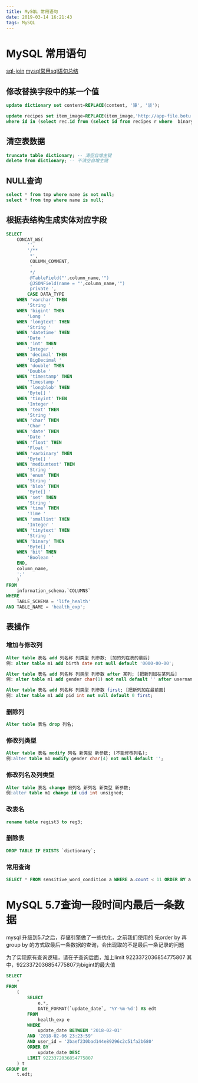 ```yaml
---
title: MySQL 常用语句
date: 2019-03-14 16:21:43
tags: MySQL
---
```


# MySQL 常用语句

[sql-join](http://www.powerxing.com/sql-join/)
[mysql常用sql语句总结](https://mp.weixin.qq.com/s?__biz=MzAwOTE3NDY5OA==&mid=2647906520&idx=2&sn=e1da610a41a0692721d3756f9e1583bb&chksm=8344d31db4335a0bf5164b6c57c7e49f6a89f0538d778b156450bbaceba55e6a47abcebf2dd1&mpshare=1&scene=1&srcid=0128OHhJN5V4SPLdlN1uN4lb#rd)



## 修改替换字段中的某一个值

```sql
update dictionary set content=REPLACE(content, '谭', '谈');
```
```sql
update recipes set item_image=REPLACE(item_image,'http://app-file.botu.com:9000','http://app-file.botu.com:9000/BOTU')
where id in (select rec.id from (select id from recipes r where  binary r.item_image not like '%BOTU%') rec);
```

## 清空表数据

```sql
truncate table dictionary; -- 清空自增主键
delete from dictionary;	-- 不清空自增主键
```

## NULL查询

```sql
select * from tmp where name is not null;
select * from tmp where name is null;
```

## 根据表结构生成实体对应字段

```sql
SELECT
    CONCAT_WS(
        '',
        '/**
         *',
         COLUMN_COMMENT,
         '
         */
         @TableField("',column_name,'")
         @JSONField(name = "',column_name,'")
         private ',
        CASE DATA_TYPE
    WHEN 'varchar' THEN
        'String '
    WHEN 'bigint' THEN
        'Long '
    WHEN 'longtext' THEN
        'String '
    WHEN 'datetime' THEN
        'Date '
    WHEN 'int' THEN
        'Integer '
    WHEN 'decimal' THEN
        'BigDecimal '
    WHEN 'double' THEN
        'Double '
    WHEN 'timestamp' THEN
        'Timestamp '
    WHEN 'longblob' THEN
        'Byte[] '
    WHEN 'tinyint' THEN
        'Integer '
    WHEN 'text' THEN
        'String '
    WHEN 'char' THEN
        'Char '
    WHEN 'date' THEN
        'Date '
    WHEN 'float' THEN
        'Float '
    WHEN 'varbinary' THEN
        'Byte[] '
    WHEN 'mediumtext' THEN
        'String '
    WHEN 'enum' THEN
        'String '
    WHEN 'blob' THEN
        'Byte[] '
    WHEN 'set' THEN
        'String '
    WHEN 'time' THEN
        'Time '
    WHEN 'smallint' THEN
        'Integer '
    WHEN 'tinytext' THEN
        'String '
    WHEN 'binary' THEN
        'Byte[] '
    WHEN 'bit' THEN
        'Boolean '
    END,
    column_name,
    ';'
    )
FROM
    information_schema.`COLUMNS`
WHERE
    TABLE_SCHEMA = 'life_health'
AND TABLE_NAME = 'health_exp'; 
```

## 表操作

### 增加与修改列

```sql
Alter table 表名 add 列名称 列类型 列参数; [加的列在表的最后]
例: alter table m1 add birth date not null default '0000-00-00';

Alter table 表名 add 列名称 列类型 列参数 after 某列; [把新列加在某列后]
例: alter table m1 add gender char(1) not null default '' after username;

Alter table 表名 add 列名称 列类型 列参数 first; [把新列加在最前面]
例: alter table m1 add pid int not null default 0 first;
```

### 删除列

```sql
Alter table 表名 drop 列名;
```

### 修改列类型

```sql
Alter table 表名 modify 列名 新类型 新参数; (不能修改列名);
例:alter table m1 modify gender char(4) not null default '';
```

### 修改列名及列类型

```sql
Alter table 表名 change 旧列名 新列名 新类型 新参数;
例:alter table m1 change id uid int unsigned;
```

### 改表名

```sql
rename table regist3 to reg3;
```

### 删除表

```sql
DROP TABLE IF EXISTS `dictionary`;
```

### 常用查询

```sql
SELECT * FROM sensitive_word_condition a WHERE a.count < 11 ORDER BY a.count DESC LIMIT 1;
```

# MySQL 5.7查询一段时间内最后一条数据

mysql 升级到5.7之后，存储引擎做了一些优化，之前我们使用的 先order by 再 group by 的方式取最后一条数据的查询，会出现取的不是最后一条记录的问题

为了实现原有查询逻辑，请在子查询后面，加上limit 9223372036854775807
其中，9223372036854775807为bigint的最大值

```sql
SELECT
	*
FROM
	(
		SELECT
			e.*,
			DATE_FORMAT(`update_date`, '%Y-%m-%d') AS edt
		FROM
			health_exp e
		WHERE
			update_date BETWEEN '2018-02-01'
		AND '2018-02-06 23:23:59'
		AND user_id = '2baef230bad144e89296c2c51fa2b680'
		ORDER BY
			update_date DESC
		LIMIT 9223372036854775807
	) t
GROUP BY
	t.edt;
```


